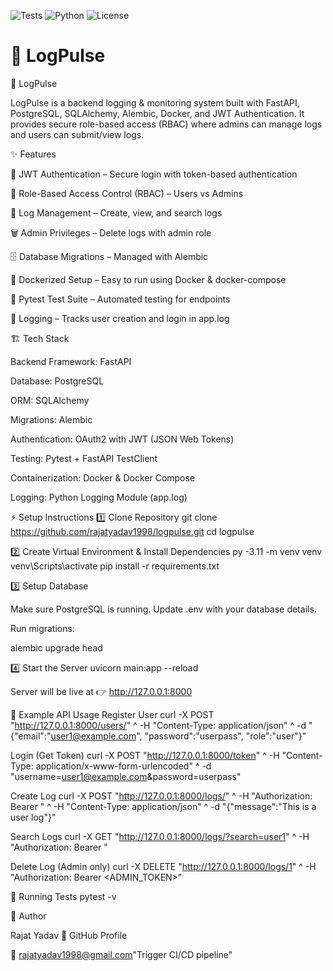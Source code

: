 ![Tests](https://github.com/rajatyadav1998/logpulse/actions/workflows/tests.yml/badge.svg)
![Python](https://img.shields.io/badge/python-3.11%2B-blue)
![License](https://img.shields.io/badge/License-MIT-green)

# 🚀 LogPulse


🚀 LogPulse

LogPulse is a backend logging & monitoring system built with FastAPI, PostgreSQL, SQLAlchemy, Alembic, Docker, and JWT Authentication.
It provides secure role-based access (RBAC) where admins can manage logs and users can submit/view logs.

✨ Features

🔐 JWT Authentication – Secure login with token-based authentication

👤 Role-Based Access Control (RBAC) – Users vs Admins

📝 Log Management – Create, view, and search logs

🗑️ Admin Privileges – Delete logs with admin role

🗄️ Database Migrations – Managed with Alembic

🐳 Dockerized Setup – Easy to run using Docker & docker-compose

🧪 Pytest Test Suite – Automated testing for endpoints

📜 Logging – Tracks user creation and login in app.log

🏗️ Tech Stack

Backend Framework: FastAPI

Database: PostgreSQL

ORM: SQLAlchemy

Migrations: Alembic

Authentication: OAuth2 with JWT (JSON Web Tokens)

Testing: Pytest + FastAPI TestClient

Containerization: Docker & Docker Compose

Logging: Python Logging Module (app.log)

⚡ Setup Instructions
1️⃣ Clone Repository
git clone https://github.com/rajatyadav1998/logpulse.git
cd logpulse

2️⃣ Create Virtual Environment & Install Dependencies
py -3.11 -m venv venv
venv\Scripts\activate
pip install -r requirements.txt

3️⃣ Setup Database

Make sure PostgreSQL is running. Update .env with your database details.

Run migrations:

alembic upgrade head

4️⃣ Start the Server
uvicorn main:app --reload


Server will be live at 👉 http://127.0.0.1:8000

🔑 Example API Usage
Register User
curl -X POST "http://127.0.0.1:8000/users/" ^
-H "Content-Type: application/json" ^
-d "{\"email\":\"user1@example.com\", \"password\":\"userpass\", \"role\":\"user\"}"

Login (Get Token)
curl -X POST "http://127.0.0.1:8000/token" ^
-H "Content-Type: application/x-www-form-urlencoded" ^
-d "username=user1@example.com&password=userpass"

Create Log
curl -X POST "http://127.0.0.1:8000/logs/" ^
-H "Authorization: Bearer <TOKEN>" ^
-H "Content-Type: application/json" ^
-d "{\"message\":\"This is a user log\"}"

Search Logs
curl -X GET "http://127.0.0.1:8000/logs/?search=user1" ^
-H "Authorization: Bearer <TOKEN>"

Delete Log (Admin only)
curl -X DELETE "http://127.0.0.1:8000/logs/1" ^
-H "Authorization: Bearer <ADMIN_TOKEN>"

🧪 Running Tests
pytest -v

👤 Author

Rajat Yadav
🔗 GitHub Profile

📧 rajatyadav1998@gmail.com"Trigger CI/CD pipeline" 

